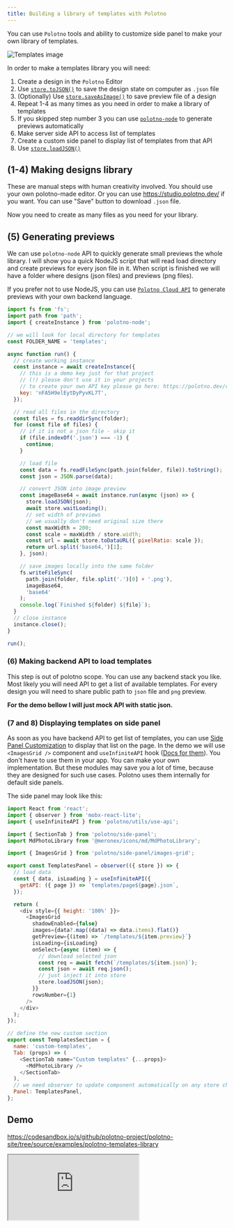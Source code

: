 ```yaml
---
title: Building a library of templates with Polotno
---
```


You can use `Polotno` tools and ability to customize side panel to make your own library of templates.

![Templates image](/img/templates.jpg)

In order to make a templates library you will need:

1. Create a design in the `Polotno` Editor
2. Use [`store.toJSON()`](/docs/store-overview#storetojson) to save the design state on computer as `.json` file
3. (Optionally) Use [`store.saveAsImage()`](/docs/store-overview#saveasimage) to save preview file of a design
4. Repeat 1-4 as many times as you need in order to make a library of templates
5. If you skipped step number 3 you can use [`polotno-node`](/docs/server-side) to generate previews automatically
6. Make server side API to access list of templates
7. Create a custom side panel to display list of templates from that API
8. Use [`store.loadJSON()`](/docs/store-overview#storeloadjson)

## (1-4) Making designs library

These are manual steps with human creativity involved. You should use your own polotno-made editor. Or you can use https://studio.polotno.dev/ if you want. You can use "Save" button to download `.json` file.

Now you need to create as many files as you need for your library.

## (5) Generating previews

We can use `polotno-node` API to quickly generate small previews the whole library.
I will show you a quick NodeJS script that will read load directory and create previews for every json file in it.
When script is finished we will have a folder where designs (json files) and previews (png files).

If you prefer not to use NodeJS, you can use [`Polotno Cloud API`](/docs/cloud-render) to generate previews with your own backend language.

```js
import fs from 'fs';
import path from 'path';
import { createInstance } from 'polotno-node';

// we will look for local directory for templates
const FOLDER_NAME = 'templates';

async function run() {
  // create working instance
  const instance = await createInstance({
    // this is a demo key just for that project
    // (!) please don't use it in your projects
    // to create your own API key please go here: https://polotno.dev/cabinet
    key: 'nFA5H9elEytDyPyvKL7T',
  });

  // read all files in the directory
  const files = fs.readdirSync(folder);
  for (const file of files) {
    // if it is not a json file - skip it
    if (file.indexOf('.json') === -1) {
      continue;
    }

    // load file
    const data = fs.readFileSync(path.join(folder, file)).toString();
    const json = JSON.parse(data);

    // convert JSON into image preview
    const imageBase64 = await instance.run(async (json) => {
      store.loadJSON(json);
      await store.waitLoading();
      // set width of previews
      // we usually don't need original size there
      const maxWidth = 200;
      const scale = maxWidth / store.width;
      const url = await store.toDataURL({ pixelRatio: scale });
      return url.split('base64,')[1];
    }, json);

    // save images locally into the same folder
    fs.writeFileSync(
      path.join(folder, file.split('.')[0] + '.png'),
      imageBase64,
      'base64'
    );
    console.log(`Finished ${folder} ${file}`);
  }
  // close instance
  instance.close();
}

run();
```

### (6) Making backend API to load templates

This step is out of polotno scope. You can use any backend stack you like. Most likely you will need API to get a list of available templates. For every design you will need to share public path to `json` file and `png` preview.

**For the demo bellow I will just mock API with static json.**

### (7 and 8) Displaying templates on side panel

As soon as you have backend API to get list of templates, you can use [Side Panel Customization](/docs/side-panel) to display that list on the page.
In the demo we will use `<ImagesGrid />` component and `useInfiniteAPI` hook ([Docs for them](/docs/side-panel-utils)). You don't have to use them in your app. You can make your own implementation. But these modules may save you a lot of time, because they are designed for such use cases. Polotno uses them internally for default side panels.

The side panel may look like this:

```js
import React from 'react';
import { observer } from 'mobx-react-lite';
import { useInfiniteAPI } from 'polotno/utils/use-api';

import { SectionTab } from 'polotno/side-panel';
import MdPhotoLibrary from '@meronex/icons/md/MdPhotoLibrary';

import { ImagesGrid } from 'polotno/side-panel/images-grid';

export const TemplatesPanel = observer(({ store }) => {
  // load data
  const { data, isLoading } = useInfiniteAPI({
    getAPI: ({ page }) => `templates/page${page}.json`,
  });

  return (
    <div style={{ height: '100%' }}>
      <ImagesGrid
        shadowEnabled={false}
        images={data?.map((data) => data.items).flat()}
        getPreview={(item) => `/templates/${item.preview}`}
        isLoading={isLoading}
        onSelect={async (item) => {
          // download selected json
          const req = await fetch(`/templates/${item.json}`);
          const json = await req.json();
          // just inject it into store
          store.loadJSON(json);
        }}
        rowsNumber={1}
      />
    </div>
  );
});

// define the new custom section
export const TemplatesSection = {
  name: 'custom-templates',
  Tab: (props) => (
    <SectionTab name="Custom templates" {...props}>
      <MdPhotoLibrary />
    </SectionTab>
  ),
  // we need observer to update component automatically on any store changes
  Panel: TemplatesPanel,
};
```

## Demo

https://codesandbox.io/s/github/polotno-project/polotno-site/tree/source/examples/polotno-templates-library

<iframe
    src="https://codesandbox.io/embed/github/polotno-project/polotno-site/tree/source/examples/polotno-templates-library?fontsize=14&hidenavigation=1&theme=dark&view=preview"
    style={{
      width: '100%',
      height: '700px',
      border: 0,
      overflow: 'hidden',
    }}
    title="Polotno demo"
    allow="geolocation; microphone; camera; midi; vr; accelerometer; gyroscope; payment; ambient-light-sensor; encrypted-media; usb"
    sandbox="allow-modals allow-forms allow-popups allow-scripts allow-same-origin allow-downloads"
  ></iframe>
